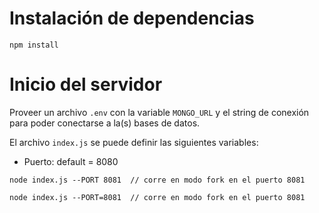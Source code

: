 # Instalación de dependencias

```
npm install
```

# Inicio del servidor

Proveer un archivo `.env` con la variable `MONGO_URL` y el string de conexión para poder conectarse a la(s) bases de datos.

El archivo `index.js` se puede definir las siguientes variables: 

  - Puerto: default = 8080
  ```
  node index.js --PORT 8081  // corre en modo fork en el puerto 8081
  ```
  ```
  node index.js --PORT=8081  // corre en modo fork en el puerto 8081
  ```
